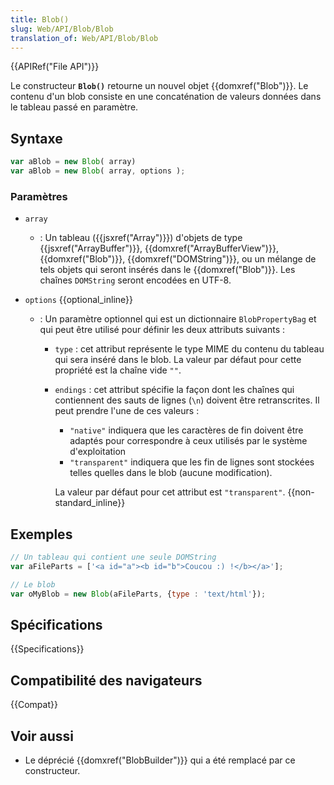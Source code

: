 ```yaml
---
title: Blob()
slug: Web/API/Blob/Blob
translation_of: Web/API/Blob/Blob
---
```


{{APIRef("File API")}}

Le constructeur **`Blob()`** retourne un nouvel objet {{domxref("Blob")}}. Le contenu d'un blob consiste en une concaténation de valeurs données dans le tableau passé en paramètre.

## Syntaxe

```js
var aBlob = new Blob( array)
var aBlob = new Blob( array, options );
```

### Paramètres

- `array`
  - : Un tableau ({{jsxref("Array")}}) d'objets de type {{jsxref("ArrayBuffer")}}, {{domxref("ArrayBufferView")}}, {{domxref("Blob")}}, {{domxref("DOMString")}}, ou un mélange de tels objets qui seront insérés dans le {{domxref("Blob")}}. Les chaînes `DOMString` seront encodées en UTF-8.
- `options` {{optional_inline}}

  - : Un paramètre optionnel qui est un dictionnaire `BlobPropertyBag` et qui peut être utilisé pour définir les deux attributs suivants :

    - `type` : cet attribut représente le type MIME du contenu du tableau qui sera inséré dans le blob. La valeur par défaut pour cette propriété est la chaîne vide `""`.
    - `endings` : cet attribut spécifie la façon dont les chaînes qui contiennent des sauts de lignes (`\n`) doivent être retranscrites. Il peut prendre l'une de ces valeurs :

      - `"native"` indiquera que les caractères de fin doivent être adaptés pour correspondre à ceux utilisés par le système d'exploitation
      - `"transparent"` indiquera que les fin de lignes sont stockées telles quelles dans le blob (aucune modification).

      La valeur par défaut pour cet attribut est `"transparent"`. {{non-standard_inline}}

## Exemples

```js
// Un tableau qui contient une seule DOMString
var aFileParts = ['<a id="a"><b id="b">Coucou :) !</b></a>'];

// Le blob
var oMyBlob = new Blob(aFileParts, {type : 'text/html'});
```

## Spécifications

{{Specifications}}

## Compatibilité des navigateurs

{{Compat}}

## Voir aussi

- Le déprécié {{domxref("BlobBuilder")}} qui a été remplacé par ce constructeur.

